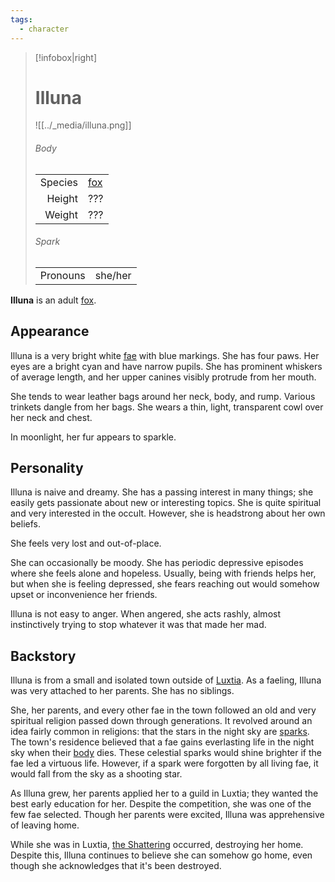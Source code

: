 ```yaml
---
tags:
  - character
---
```

> [!infobox|right]
> # Illuna
> ![[../_media/illuna.png]]
> ###### Body
> |  |  |
> | ---: | ---- |
> | Species | [fox](<../Æther/Species/Fox.md>) |
> | Height | ??? |
> | Weight | ??? |
> ###### Spark
> |  |  |
> | ---: | ---- |
> | Pronouns | she/her |

**Illuna** is an adult [fox](<../Æther/Body.md#Fox>).

## Appearance
Illuna is a very bright white [fae](<../Æther/Fae.md>) with blue markings. She has four paws. Her eyes are a bright cyan and have narrow pupils. She has prominent whiskers of average length, and her upper canines visibly protrude from her mouth.

She tends to wear leather bags around her neck, body, and rump. Various trinkets dangle from her bags. She wears a thin, light, transparent cowl over her neck and chest.

In moonlight, her fur appears to sparkle.

## Personality
Illuna is naive and dreamy. She has a passing interest in many things; she easily gets passionate about new or interesting topics. She is quite spiritual and very interested in the occult. However, she is headstrong about her own beliefs.

She feels very lost and out-of-place.

She can occasionally be moody. She has periodic depressive episodes where she feels alone and hopeless. Usually, being with friends helps her, but when she is feeling depressed, she fears reaching out would somehow upset or inconvenience her friends.

Illuna is not easy to anger. When angered, she acts rashly, almost instinctively trying to stop whatever it was that made her mad.

## Backstory
Illuna is from a small and isolated town outside of [Luxtia](<../Locations/Luxtia.md>). As a faeling, Illuna was very attached to her parents. She has no siblings.

She, her parents, and every other fae in the town followed an old and very spiritual religion passed down through generations. It revolved around an idea fairly common in religions: that the stars in the night sky are [sparks](<../Æther/Spark.md>). The town's residence believed that a fae gains everlasting life in the night sky when their [body](<../Æther/Body.md>) dies. These celestial sparks would shine brighter if the fae led a virtuous life. However, if a spark were forgotten by all living fae, it would fall from the sky as a shooting star.

As Illuna grew, her parents applied her to a guild in Luxtia; they wanted the best early education for her. Despite the competition, she was one of the few fae selected. Though her parents were excited, Illuna was apprehensive of leaving home.

While she was in Luxtia, [the Shattering](<../Events/The Shattering.md>) occurred, destroying her home. Despite this, Illuna continues to believe she can somehow go home, even though she acknowledges that it's been destroyed.